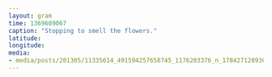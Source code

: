 ```yaml
---
layout: gram
time: 1369609067
caption: "Stopping to smell the flowers."
latitude: 
longitude: 
media:
- media/posts/201305/11335614_491594257658745_1176203376_n_17842712893000351.jpg
---
```

